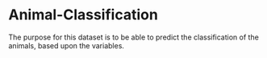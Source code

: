 # Animal-Classification
The purpose for this dataset is to be able to predict the classification of the animals, based upon the variables.
